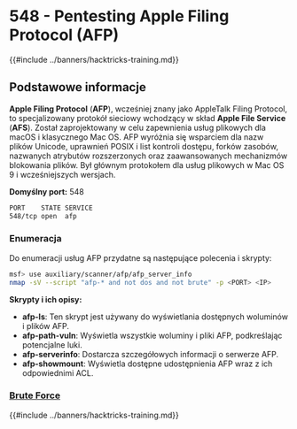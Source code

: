 # 548 - Pentesting Apple Filing Protocol (AFP)

{{#include ../banners/hacktricks-training.md}}

## Podstawowe informacje

**Apple Filing Protocol** (**AFP**), wcześniej znany jako AppleTalk Filing Protocol, to specjalizowany protokół sieciowy wchodzący w skład **Apple File Service** (**AFS**). Został zaprojektowany w celu zapewnienia usług plikowych dla macOS i klasycznego Mac OS. AFP wyróżnia się wsparciem dla nazw plików Unicode, uprawnień POSIX i list kontroli dostępu, forków zasobów, nazwanych atrybutów rozszerzonych oraz zaawansowanych mechanizmów blokowania plików. Był głównym protokołem dla usług plikowych w Mac OS 9 i wcześniejszych wersjach.

**Domyślny port:** 548
```bash
PORT    STATE SERVICE
548/tcp open  afp
```
### **Enumeracja**

Do enumeracji usług AFP przydatne są następujące polecenia i skrypty:
```bash
msf> use auxiliary/scanner/afp/afp_server_info
nmap -sV --script "afp-* and not dos and not brute" -p <PORT> <IP>
```
**Skrypty i ich opisy:**

- **afp-ls**: Ten skrypt jest używany do wyświetlania dostępnych woluminów i plików AFP.
- **afp-path-vuln**: Wyświetla wszystkie woluminy i pliki AFP, podkreślając potencjalne luki.
- **afp-serverinfo**: Dostarcza szczegółowych informacji o serwerze AFP.
- **afp-showmount**: Wyświetla dostępne udostępnienia AFP wraz z ich odpowiednimi ACL.

### [**Brute Force**](../generic-hacking/brute-force.md#afp)

{{#include ../banners/hacktricks-training.md}}
